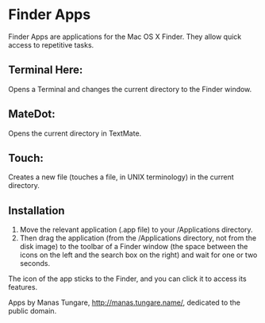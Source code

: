 Finder Apps
======================

Finder Apps are applications for the Mac OS X Finder. They allow quick access to repetitive tasks.

## Terminal Here:
   Opens a Terminal and changes the current directory to the Finder window.

## MateDot:
   Opens the current directory in TextMate.

## Touch:
   Creates a new file (touches a file, in UNIX terminology) in the current directory.

Installation
------------
1. Move the relevant application (.app file) to your /Applications directory.
2. Then drag the application (from the /Applications directory, not from the disk image) to the
   toolbar of a Finder window (the space between the icons on the left and the search box on the
   right) and wait for one or two seconds.

The icon of the app sticks to the Finder, and you can click it to access its features.

Apps by Manas Tungare, <http://manas.tungare.name/>, dedicated to the public domain.
